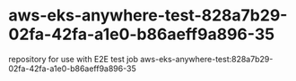# aws-eks-anywhere-test-828a7b29-02fa-42fa-a1e0-b86aeff9a896-35
repository for use with E2E test job aws-eks-anywhere-test:828a7b29-02fa-42fa-a1e0-b86aeff9a896-35
